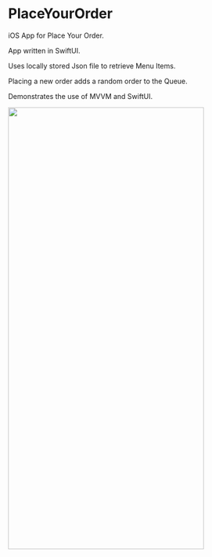# PlaceYourOrder

iOS App for Place Your Order.

App written in SwiftUI.

Uses locally stored Json file to retrieve Menu Items.

Placing a new order adds a random order to the Queue.

Demonstrates the use of MVVM and SwiftUI.

<img src="https://user-images.githubusercontent.com/2089868/171320102-46cc83a2-fa53-467b-9d0c-a9791fef53d1.png" width="400" height="900" />

